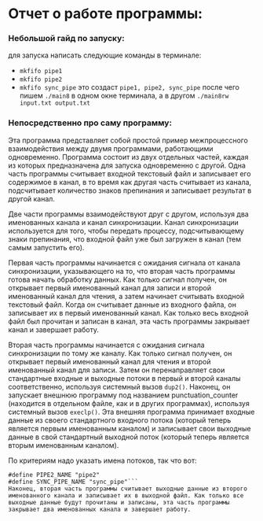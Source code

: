 # Отчет о работе программы:
### Небольшой гайд по запуску:
для запуска написать следующие команды в терминале:
- `mkfifo pipe1`
- `mkfifo pipe2`
- `mkfifo sync_pipe`
это создаст `pipe1, pipe2, sync_pipe`
после чего пишем `./main8` в одном окне терминала, а в другом `./main8rw input.txt output.txt`
### Непосредственно про саму программу:
Эта программа представляет собой простой пример межпроцессного взаимодействия между двумя программами, работающими одновременно.
Программа состоит из двух отдельных частей, каждая из которых предназначена для запуска одновременно с другой. Одна часть программы считывает входной текстовый файл и записывает его содержимое в канал, в то время как другая часть считывает из канала, подсчитывает количество знаков препинания и записывает результат в другой канал.

Две части программы взаимодействуют друг с другом, используя два именованных канала и канал синхронизации. Канал синхронизации используется для того, чтобы передать процессу, подсчитывающему знаки препинания, что входной файл уже был загружен в канал (тем самым запустить его).

Первая часть программы начинается с ожидания сигнала от канала синхронизации, указывающего на то, что вторая часть программы готова начать обработку данных. Как только сигнал получен, он открывает первый именованный канал для записи и второй именованный канал для чтения, а затем начинает считывать входной текстовый файл. Когда он считывает данные из входного файла, он записывает их в первый именованный канал. Как только весь входной файл был прочитан и записан в канал, эта часть программы закрывает канал и завершает работу.

Вторая часть программы начинается с ожидания сигнала синхронизации по тому же каналу. Как только сигнал получен, он открывает первый именованный канал для чтения и второй именованный канал для записи. Затем он перенаправляет свои стандартные входные и выходные потоки в первый и второй каналы соответственно, используя системный вызов `dup2()`. Наконец, он запускает внешнюю программу под названием punctuation_counter (находится в отдельном файле, как и в других программах), используя системный вызов `execlp()`. Эта внешняя программа принимает входные данные из своего стандартного входного потока (который теперь является первым именованным каналом) и записывает свои выходные данные в свой стандартный выходной поток (который теперь является вторым именованным каналом).

По критериям надо указать имена потоков, так что вот:
```#define PIPE1_NAME "pipe1"
#define PIPE2_NAME "pipe2"
#define SYNC_PIPE_NAME "sync_pipe"```
Наконец, вторая часть программы считывает выходные данные из второго именованного канала и записывает их в выходной файл. Как только все выходные данные будут прочитаны и записаны, эта часть программы закрывает два именованных канала и завершает работу.
